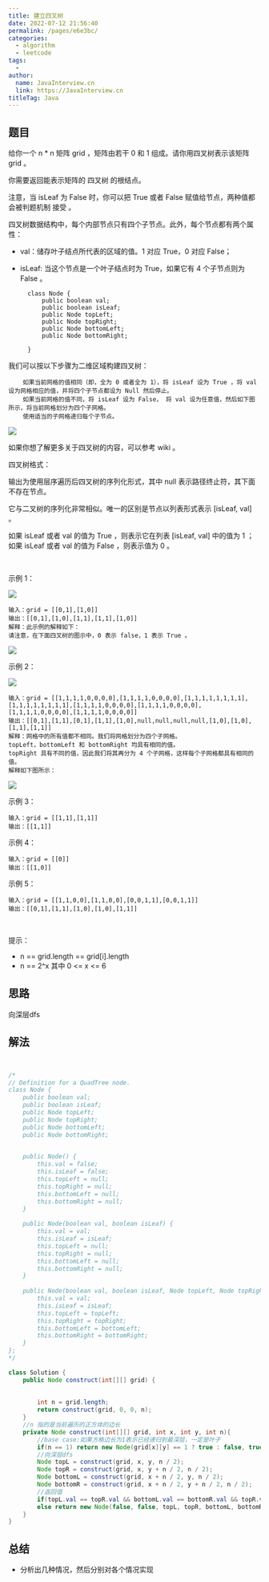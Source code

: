 ```yaml
---
title: 建立四叉树
date: 2022-07-12 21:56:40
permalink: /pages/e6e3bc/
categories:
  - algorithm
  - leetcode
tags:
  - 
author: 
  name: JavaInterview.cn
  link: https://JavaInterview.cn
titleTag: Java
---
```


## 题目

给你一个 n * n 矩阵 grid ，矩阵由若干 0 和 1 组成。请你用四叉树表示该矩阵 grid 。

你需要返回能表示矩阵的 四叉树 的根结点。

注意，当 isLeaf 为 False 时，你可以把 True 或者 False 赋值给节点，两种值都会被判题机制 接受 。

四叉树数据结构中，每个内部节点只有四个子节点。此外，每个节点都有两个属性：

- val：储存叶子结点所代表的区域的值。1 对应 True，0 对应 False；
- isLeaf: 当这个节点是一个叶子结点时为 True，如果它有 4 个子节点则为 False 。


    
        class Node {
            public boolean val;
            public boolean isLeaf;
            public Node topLeft;
            public Node topRight;
            public Node bottomLeft;
            public Node bottomRight;
    
        }
    
我们可以按以下步骤为二维区域构建四叉树：


        如果当前网格的值相同（即，全为 0 或者全为 1），将 isLeaf 设为 True ，将 val 设为网格相应的值，并将四个子节点都设为 Null 然后停止。
        如果当前网格的值不同，将 isLeaf 设为 False， 将 val 设为任意值，然后如下图所示，将当前网格划分为四个子网格。
        使用适当的子网格递归每个子节点。

![](../../../media/pictures/leetcode/new_top.png)

如果你想了解更多关于四叉树的内容，可以参考 wiki 。

四叉树格式：

输出为使用层序遍历后四叉树的序列化形式，其中 null 表示路径终止符，其下面不存在节点。

它与二叉树的序列化非常相似。唯一的区别是节点以列表形式表示 [isLeaf, val] 。

如果 isLeaf 或者 val 的值为 True ，则表示它在列表 [isLeaf, val] 中的值为 1 ；如果 isLeaf 或者 val 的值为 False ，则表示值为 0 。

 

示例 1：

![](../../../media/pictures/leetcode/grid1.png)

    输入：grid = [[0,1],[1,0]]
    输出：[[0,1],[1,0],[1,1],[1,1],[1,0]]
    解释：此示例的解释如下：
    请注意，在下面四叉树的图示中，0 表示 false，1 表示 True 。
    
![](../../../media/pictures/leetcode/e1tree.png)

示例 2：

![](../../../media/pictures/leetcode/e2mat.png)
    
    输入：grid = [[1,1,1,1,0,0,0,0],[1,1,1,1,0,0,0,0],[1,1,1,1,1,1,1,1],[1,1,1,1,1,1,1,1],[1,1,1,1,0,0,0,0],[1,1,1,1,0,0,0,0],[1,1,1,1,0,0,0,0],[1,1,1,1,0,0,0,0]]
    输出：[[0,1],[1,1],[0,1],[1,1],[1,0],null,null,null,null,[1,0],[1,0],[1,1],[1,1]]
    解释：网格中的所有值都不相同。我们将网格划分为四个子网格。
    topLeft，bottomLeft 和 bottomRight 均具有相同的值。
    topRight 具有不同的值，因此我们将其再分为 4 个子网格，这样每个子网格都具有相同的值。
    解释如下图所示：
![](../../../media/pictures/leetcode/e2tree.png)

示例 3：

    输入：grid = [[1,1],[1,1]]
    输出：[[1,1]]
示例 4：

    输入：grid = [[0]]
    输出：[[1,0]]
示例 5：

    输入：grid = [[1,1,0,0],[1,1,0,0],[0,0,1,1],[0,0,1,1]]
    输出：[[0,1],[1,1],[1,0],[1,0],[1,1]]
 

提示：

- n == grid.length == grid[i].length
- n == 2^x 其中 0 <= x <= 6


## 思路

向深层dfs

## 解法
```java


/*
// Definition for a QuadTree node.
class Node {
    public boolean val;
    public boolean isLeaf;
    public Node topLeft;
    public Node topRight;
    public Node bottomLeft;
    public Node bottomRight;

    
    public Node() {
        this.val = false;
        this.isLeaf = false;
        this.topLeft = null;
        this.topRight = null;
        this.bottomLeft = null;
        this.bottomRight = null;
    }
    
    public Node(boolean val, boolean isLeaf) {
        this.val = val;
        this.isLeaf = isLeaf;
        this.topLeft = null;
        this.topRight = null;
        this.bottomLeft = null;
        this.bottomRight = null;
    }
    
    public Node(boolean val, boolean isLeaf, Node topLeft, Node topRight, Node bottomLeft, Node bottomRight) {
        this.val = val;
        this.isLeaf = isLeaf;
        this.topLeft = topLeft;
        this.topRight = topRight;
        this.bottomLeft = bottomLeft;
        this.bottomRight = bottomRight;
    }
};
*/

class Solution {
    public Node construct(int[][] grid) {
        
    
        int n = grid.length;
        return construct(grid, 0, 0, n);
    }
    //n 指的是当前遍历的正方体的边长
    private Node construct(int[][] grid, int x, int y, int n){
        //base case:如果方格边长为1表示已经递归到最深层，一定是叶子
        if(n == 1) return new Node(grid[x][y] == 1 ? true : false, true);  
        //向深层dfs      
        Node topL = construct(grid, x, y, n / 2);
        Node topR = construct(grid, x, y + n / 2, n / 2);
        Node bottomL = construct(grid, x + n / 2, y, n / 2);
        Node bottomR = construct(grid, x + n / 2, y + n / 2, n / 2);
        //返回值
        if(topL.val == topR.val && bottomL.val == bottomR.val && topR.val == bottomL.val && topL.isLeaf && topR.isLeaf && bottomL.isLeaf && bottomR.isLeaf)return new Node(topL.val, true);
        else return new Node(false, false, topL, topR, bottomL, bottomR);
    }
}
```

## 总结

- 分析出几种情况，然后分别对各个情况实现 
